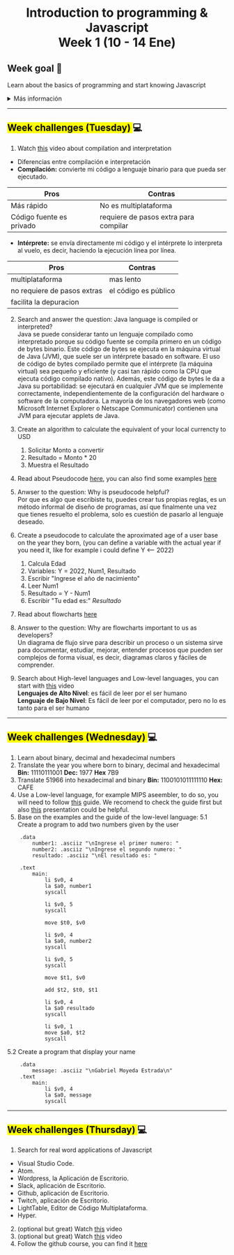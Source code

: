 <h1 align="center"><b>Introduction to programming & Javascript</b> <br> Week 1 (10 - 14 Ene)</h1>

## Week goal 🏁

<p>Learn about the basics of programming and start knowing Javascript</p>


<details>
  <summary>Más información</summary>
  <h3>Week subtopics</h3>

- What does programming look like?
- What really is programming?
- What is a program?
- How a computer run a program?
- Algorithmic operations
  - Sequential
  - Conditional
  - Iterative
- Basic elements of programming
  - Instruction set
  - Variables
  - Input / Output
- "I have no idea what i'm doing" feeling
- Wat is javascript?
- What is an interpreted language?
- Javascript Hello World
- MDN Documentation
- Variables in Javascript
- Data types in Javascript
  - number
  - boolean
  - string
- comments in Javascript
</details>

---
## <mark>Week challenges (Tuesday) </mark>  💻

1.  Watch  [this](https://www.youtube.com/watch?v=JNMy969SjyU)  video about compilation and interpretation 
* Diferencias entre compilación e interpretación
* **Compilación:** convierte mi código a lenguaje binario para que pueda ser ejecutado.

|Pros|Contras|
|----|-------|
|Más rápido|No es multiplataforma|
|Código fuente es privado|requiere de pasos extra para compilar  |

* **Intérprete:** se envía directamente mi código y el intérprete lo interpreta al vuelo, es decir, haciendo la ejecución línea por línea.

|Pros|Contras  |
|--|--|
|multiplataforma|mas lento|
|no requiere de pasos extras|el código es público  |
|facilita la depuracion||
2.  Search and answer the question: Java language is compiled or interpreted?  
Java se puede considerar tanto un lenguaje compilado como interpretado porque su código fuente se compila primero en un código de bytes binario. Este código de bytes se ejecuta en la máquina virtual de Java (JVM), que suele ser un intérprete basado en software. El uso de código de bytes compilado permite que el intérprete (la máquina virtual) sea pequeño y eficiente (y casi tan rápido como la CPU que ejecuta código compilado nativo). Además, este código de bytes le da a Java su portabilidad: se ejecutará en cualquier JVM que se implemente correctamente, independientemente de la configuración del hardware o software de la computadora. La mayoría de los navegadores web (como Microsoft Internet Explorer o Netscape Communicator) contienen una JVM para ejecutar applets de Java.
3.  Create an algorithm to calculate the equivalent of your local currencty to USD
	1. Solicitar Monto a convertir
	2. Resultado = Monto * 20
	3. Muestra el Resultado
4.  Read about Pseudocode  [here](https://www.freecodecamp.org/news/what-is-pseudocode-in-programming/), you can also find some examples  [here](https://github.com/corecodeio/bootcamp-from-scratch/blob/main/resources/PSEUDOCODE.md)
5.  Anwser to the question: Why is pseudocode helpful?  
Por que es algo que escribiste tu, puedes crear tus propias reglas, es un método informal de diseño de programas, así que finalmente una vez que tienes resuelto el problema, solo es cuestión de pasarlo al lenguaje deseado.
6.  Create a pseudocode to calculate the aproximated age of a user base on the year they born, (you can define a variable with the actual year if you need it, like for example i could define Y <-- 2022)  
	1. Calcula Edad
	2. Variables: Y = 2022, Num1, Resultado
	3. Escribir "Ingrese el año de nacimiento"
	4. Leer Num1
	5. Resultado = Y - Num1
	6. Escribir "Tu edad es:" *Resultado*   
	
7.  Read about flowcharts  [here](https://www.lucidchart.com/pages/es/que-es-un-diagrama-de-flujo)
8.  Answer to the question: Why are flowcharts important to us as developers?  
Un diagrama de flujo sirve para describir un proceso o un sistema sirve para documentar, estudiar, mejorar, entender procesos que pueden ser complejos de forma visual, es decir, diagramas claros y fáciles de comprender.
9.  Search about High-level languages and Low-level languages, you can start with  [this](https://www.youtube.com/watch?v=1vRPOp5p-qs)  video  
**Lenguajes de Alto Nivel**: es fácil de leer por el ser humano  
**Lenguaje de Bajo Nivel**: Es fácil de leer por el computador, pero no lo es tanto para el ser humano  
---
## <mark>Week challenges (Wednesday) </mark>  💻
1.  Learn about binary, decimal and hexadecimal numbers
2.  Translate the year you where born to binary, decimal and hexadecimal
**Bin:** 11110111001
**Dec:** 1977
**Hex** 7B9
3.  Translate 51966 into hexadecimal and binary
**Bin:** 1100101011111110
**Hex:** CAFE
4.  Use a Low-level language, for example MIPS aseembler, to do so, you will need to follow  [this](https://github.com/corecodeio/bootcamp-from-scratch/blob/main/src/technologies/2022/week1/resources/MIPS.md)  guide. We recomend to check the guide first but also  [this](https://courses.cs.vt.edu/cs2506/Fall2014/Notes/L04.MIPSAssemblyOverview.pdf)  presentation could be helpful.
5.  Base on the examples and the guide of the low-level language: 
5.1 Create a program to add two numbers given by the user 
```
	.data
		number1: .asciiz "\nIngrese el primer numero: "
		number2: .asciiz "\nIngrese el segundo numero: "
		resultado: .asciiz "\nEl resultado es: "

	.text
		main:
			li $v0, 4
			la $a0, number1
			syscall

			li $v0, 5
			syscall

			move $t0, $v0

			li $v0, 4
			la $a0, number2
			syscall

			li $v0, 5
			syscall

			move $t1, $v0

			add $t2, $t0, $t1

			li $v0, 4
			la $a0 resultado
			syscall

			li $v0, 1
			move $a0, $t2
			syscall
```

5.2 Create a program that display your name
```
	.data
		message: .asciiz "\nGabriel Moyeda Estrada\n"
	.text
		main:
			li $v0, 4
			la $a0, message
			syscall
```
---
## <mark>Week challenges (Thursday) </mark> 💻

1.  Search for real word applications of Javascript
-   Visual Studio Code.
-   Atom.
-   Wordpress, la Aplicación de Escritorio.
-   Slack, aplicación de Escritorio.
-   Github, aplicación de Escritorio.
-   Twitch, aplicación de Escritorio.
-   LightTable, Editor de Código Multiplataforma.
-   Hyper.
2.  (optional but great) Watch  [this](https://www.youtube.com/watch?v=LW6vQNE2jgc&t=1962s)  video
4.  (optional but great) Watch  [this](https://www.youtube.com/watch?v=KXkQJBASUOg)  video
5.  Follow the github course, you can find it  [here](https://github.com/corecodeio/bootcamp-from-scratch/blob/main/src/recommended)
